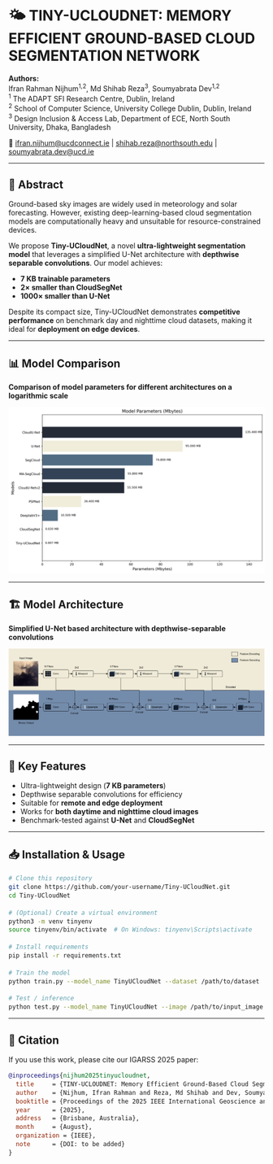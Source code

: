 # 🌤️ TINY-UCLOUDNET: MEMORY EFFICIENT GROUND-BASED CLOUD SEGMENTATION NETWORK

**Authors:**  
Ifran Rahman Nijhum<sup>1,2</sup>, Md Shihab Reza<sup>3</sup>, Soumyabrata Dev<sup>1,2</sup>  
<sup>1</sup> The ADAPT SFI Research Centre, Dublin, Ireland  
<sup>2</sup> School of Computer Science, University College Dublin, Dublin, Ireland  
<sup>3</sup> Design Inclusion & Access Lab, Department of ECE, North South University, Dhaka, Bangladesh  

📧 ifran.nijhum@ucdconnect.ie | shihab.reza@northsouth.edu | soumyabrata.dev@ucd.ie  

---

## 🔎 Abstract
Ground-based sky images are widely used in meteorology and solar forecasting. However, existing deep-learning-based cloud segmentation models are computationally heavy and unsuitable for resource-constrained devices.  

We propose **Tiny-UCloudNet**, a novel **ultra-lightweight segmentation model** that leverages a simplified U-Net architecture with **depthwise separable convolutions**. Our model achieves:  

- **7 KB trainable parameters**  
- **2× smaller than CloudSegNet**  
- **1000× smaller than U-Net**  

Despite its compact size, Tiny-UCloudNet demonstrates **competitive performance** on benchmark day and nighttime cloud datasets, making it ideal for **deployment on edge devices**.  

---

## 📊 Model Comparison
**Comparison of model parameters for different architectures on a logarithmic scale**  

![Model Comparison Graph](images/param_model_comparison.png)  

---

## 🏗️ Model Architecture
**Simplified U-Net based architecture with depthwise-separable convolutions**  

![Tiny-UCloudNet Architecture](images/architecture.png)  

---

## 🚀 Key Features
- Ultra-lightweight design (**7 KB parameters**)  
- Depthwise separable convolutions for efficiency  
- Suitable for **remote and edge deployment**  
- Works for **both daytime and nighttime cloud images**  
- Benchmark-tested against **U-Net** and **CloudSegNet**  

---

## 📥 Installation & Usage
```bash
# Clone this repository
git clone https://github.com/your-username/Tiny-UCloudNet.git
cd Tiny-UCloudNet

# (Optional) Create a virtual environment
python3 -m venv tinyenv
source tinyenv/bin/activate  # On Windows: tinyenv\Scripts\activate

# Install requirements
pip install -r requirements.txt

# Train the model
python train.py --model_name TinyUCloudNet --dataset /path/to/dataset

# Test / inference
python test.py --model_name TinyUCloudNet --image /path/to/input_image.jpg

```
---

## 📖 Citation

If you use this work, please cite our IGARSS 2025 paper:

```bibtex
@inproceedings{nijhum2025tinyucloudnet,
  title     = {TINY-UCLOUDNET: Memory Efficient Ground-Based Cloud Segmentation Network},
  author    = {Nijhum, Ifran Rahman and Reza, Md Shihab and Dev, Soumyabrata},
  booktitle = {Proceedings of the 2025 IEEE International Geoscience and Remote Sensing Symposium (IGARSS)},
  year      = {2025},
  address   = {Brisbane, Australia},
  month     = {August},
  organization = {IEEE},
  note      = {DOI: to be added}
}

